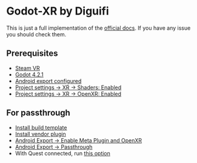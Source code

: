 # Godot-XR by Diguifi
This is just a full implementation of the [official docs](https://docs.godotengine.org/en/stable/tutorials/xr/setting_up_xr.html). If you have any issue you should check them.

## Prerequisites
- [Steam VR](https://store.steampowered.com/app/250820/SteamVR/)
- [Godot 4.2.1](https://godotengine.org/download/archive/4.2.1-stable/)
- [Android export configured](https://docs.godotengine.org/en/stable/tutorials/export/exporting_for_android.html)
- [Project settings -> XR -> Shaders: Enabled](https://docs.godotengine.org/en/stable/_images/xr_shaders.png)
- [Project settings -> XR -> OpenXR: Enabled](https://docs.godotengine.org/en/stable/_images/openxr_settings.png)

## For passthrough
- [Install build template](https://docs.godotengine.org/en/stable/_images/android_gradle_build.webp)
- [Install vendor plugin](https://github.com/GodotVR/godot_openxr_vendors/releases)
- [Android Export -> Enable Meta Plugin and OpenXR](https://docs.godotengine.org/en/stable/_images/android_meta_quest.webp)
- [Android Export -> Passthrough](https://docs.godotengine.org/en/stable/_images/xr_export_features.webp)
- With Quest connected, run [this option](https://docs.godotengine.org/en/stable/_images/android_one_click_deploy.webp)